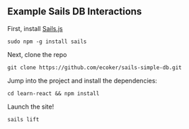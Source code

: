 Example Sails DB Interactions
-----------------------------

First, install [Sails.js](http://sailsjs.com/)
```
sudo npm -g install sails
```

Next, clone the repo
```
git clone https://github.com/ecoker/sails-simple-db.git
```

Jump into the project and install the dependencies:
```
cd learn-react && npm install
```

Launch the site!
```
sails lift
```